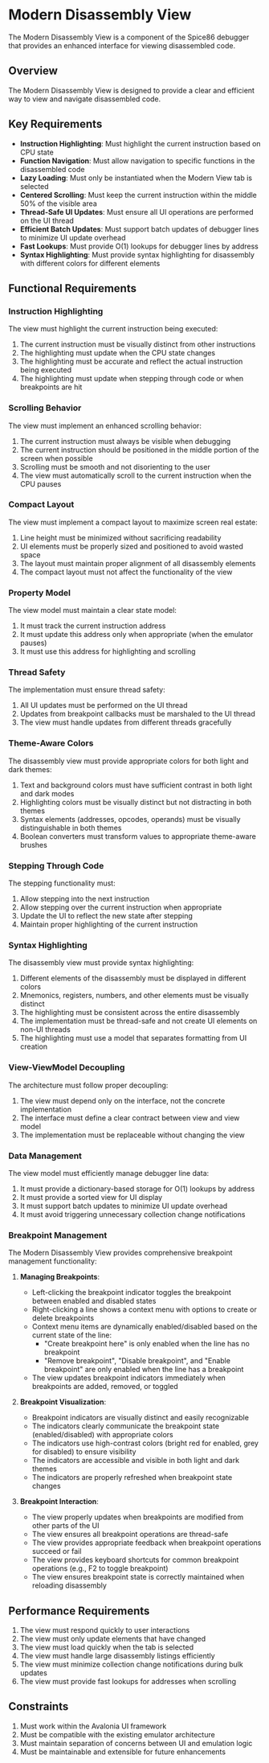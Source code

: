 # Modern Disassembly View

The Modern Disassembly View is a component of the Spice86 debugger that provides an enhanced interface for viewing disassembled code.

## Overview

The Modern Disassembly View is designed to provide a clear and efficient way to view and navigate disassembled code.

## Key Requirements

- **Instruction Highlighting**: Must highlight the current instruction based on CPU state
- **Function Navigation**: Must allow navigation to specific functions in the disassembled code
- **Lazy Loading**: Must only be instantiated when the Modern View tab is selected
- **Centered Scrolling**: Must keep the current instruction within the middle 50% of the visible area
- **Thread-Safe UI Updates**: Must ensure all UI operations are performed on the UI thread
- **Efficient Batch Updates**: Must support batch updates of debugger lines to minimize UI update overhead
- **Fast Lookups**: Must provide O(1) lookups for debugger lines by address
- **Syntax Highlighting**: Must provide syntax highlighting for disassembly with different colors for different elements

## Functional Requirements

### Instruction Highlighting

The view must highlight the current instruction being executed:

1. The current instruction must be visually distinct from other instructions
2. The highlighting must update when the CPU state changes
3. The highlighting must be accurate and reflect the actual instruction being executed
4. The highlighting must update when stepping through code or when breakpoints are hit

### Scrolling Behavior

The view must implement an enhanced scrolling behavior:

1. The current instruction must always be visible when debugging
2. The current instruction should be positioned in the middle portion of the screen when possible
3. Scrolling must be smooth and not disorienting to the user
4. The view must automatically scroll to the current instruction when the CPU pauses

### Compact Layout

The view must implement a compact layout to maximize screen real estate:

1. Line height must be minimized without sacrificing readability
2. UI elements must be properly sized and positioned to avoid wasted space
3. The layout must maintain proper alignment of all disassembly elements
4. The compact layout must not affect the functionality of the view

### Property Model

The view model must maintain a clear state model:

1. It must track the current instruction address
2. It must update this address only when appropriate (when the emulator pauses)
3. It must use this address for highlighting and scrolling

### Thread Safety

The implementation must ensure thread safety:

1. All UI updates must be performed on the UI thread
2. Updates from breakpoint callbacks must be marshaled to the UI thread
3. The view must handle updates from different threads gracefully

### Theme-Aware Colors

The disassembly view must provide appropriate colors for both light and dark themes:

1. Text and background colors must have sufficient contrast in both light and dark modes
2. Highlighting colors must be visually distinct but not distracting in both themes
3. Syntax elements (addresses, opcodes, operands) must be visually distinguishable in both themes
4. Boolean converters must transform values to appropriate theme-aware brushes

### Stepping Through Code

The stepping functionality must:

1. Allow stepping into the next instruction
2. Allow stepping over the current instruction when appropriate
3. Update the UI to reflect the new state after stepping
4. Maintain proper highlighting of the current instruction

### Syntax Highlighting

The disassembly view must provide syntax highlighting:

1. Different elements of the disassembly must be displayed in different colors
2. Mnemonics, registers, numbers, and other elements must be visually distinct
3. The highlighting must be consistent across the entire disassembly
4. The implementation must be thread-safe and not create UI elements on non-UI threads
5. The highlighting must use a model that separates formatting from UI creation

### View-ViewModel Decoupling

The architecture must follow proper decoupling:

1. The view must depend only on the interface, not the concrete implementation
2. The interface must define a clear contract between view and view model
3. The implementation must be replaceable without changing the view

### Data Management

The view model must efficiently manage debugger line data:

1. It must provide a dictionary-based storage for O(1) lookups by address
2. It must provide a sorted view for UI display
3. It must support batch updates to minimize UI update overhead
4. It must avoid triggering unnecessary collection change notifications

### Breakpoint Management

The Modern Disassembly View provides comprehensive breakpoint management functionality:

1. **Managing Breakpoints**:
   - Left-clicking the breakpoint indicator toggles the breakpoint between enabled and disabled states
   - Right-clicking a line shows a context menu with options to create or delete breakpoints
   - Context menu items are dynamically enabled/disabled based on the current state of the line:
     - "Create breakpoint here" is only enabled when the line has no breakpoint
     - "Remove breakpoint", "Disable breakpoint", and "Enable breakpoint" are only enabled when the line has a breakpoint
   - The view updates breakpoint indicators immediately when breakpoints are added, removed, or toggled

2. **Breakpoint Visualization**:
   - Breakpoint indicators are visually distinct and easily recognizable
   - The indicators clearly communicate the breakpoint state (enabled/disabled) with appropriate colors
   - The indicators use high-contrast colors (bright red for enabled, grey for disabled) to ensure visibility
   - The indicators are accessible and visible in both light and dark themes
   - The indicators are properly refreshed when breakpoint state changes

3. **Breakpoint Interaction**:
   - The view properly updates when breakpoints are modified from other parts of the UI
   - The view ensures all breakpoint operations are thread-safe
   - The view provides appropriate feedback when breakpoint operations succeed or fail
   - The view provides keyboard shortcuts for common breakpoint operations (e.g., F2 to toggle breakpoint)
   - The view ensures breakpoint state is correctly maintained when reloading disassembly

## Performance Requirements

1. The view must respond quickly to user interactions
2. The view must only update elements that have changed
3. The view must load quickly when the tab is selected
4. The view must handle large disassembly listings efficiently
5. The view must minimize collection change notifications during bulk updates
6. The view must provide fast lookups for addresses when scrolling

## Constraints

1. Must work within the Avalonia UI framework
2. Must be compatible with the existing emulator architecture
3. Must maintain separation of concerns between UI and emulation logic
4. Must be maintainable and extensible for future enhancements
